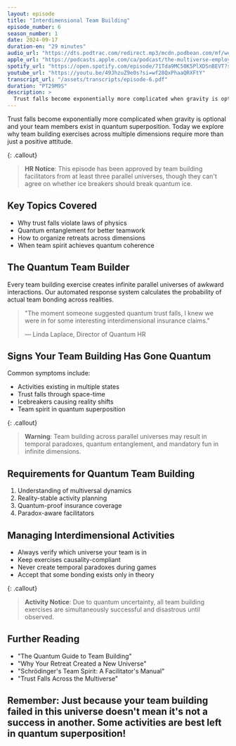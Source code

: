 ```yaml
---
layout: episode
title: "Interdimensional Team Building"
episode_number: 6
season_number: 1
date: 2024-09-17
duration-en: "29 minutes"
audio_url: "https://dts.podtrac.com/redirect.mp3/mcdn.podbean.com/mf/web/ziqqkc7pmdnkb84y/Episode_6-_Interdimensional_Team_Building_-_2024-09-10_310_PM7c9pw.mp3"
apple_url: "https://podcasts.apple.com/ca/podcast/the-multiverse-employee-handbook/id1764134739?i=1000669791290"
spotify_url: "https://open.spotify.com/episode/71Tda9MC50K5PlXDSnBEVT?si=e7PZRp4ESL-UvOM991Nohg"
youtube_url: "https://youtu.be/49JhzuZ9e0s?si=wf28QxPhaaQRXFtY"
transcript_url: "/assets/transcripts/episode-6.pdf"
duration: "PT29M9S"
description: >
  Trust falls become exponentially more complicated when gravity is optional and your team members exist in quantum superposition. Today we explore why team building exercises across multiple dimensions require more than just a positive attitude.
---
```


Trust falls become exponentially more complicated when gravity is optional and your team members exist in quantum superposition. Today we explore why team building exercises across multiple dimensions require more than just a positive attitude.

{: .callout}
> **HR Notice**: This episode has been approved by team building facilitators
> from at least three parallel universes, though they can't agree on whether
> ice breakers should break quantum ice.

## Key Topics Covered
* Why trust falls violate laws of physics
* Quantum entanglement for better teamwork
* How to organize retreats across dimensions
* When team spirit achieves quantum coherence

## The Quantum Team Builder
Every team building exercise creates infinite parallel universes of awkward interactions. Our automated response system calculates the probability of actual team bonding across realities.

> "The moment someone suggested quantum trust falls, I knew we were in for
> some interesting interdimensional insurance claims."
>
> — Linda Laplace, Director of Quantum HR

## Signs Your Team Building Has Gone Quantum
Common symptoms include:
* Activities existing in multiple states
* Trust falls through space-time
* Icebreakers causing reality shifts
* Team spirit in quantum superposition

{: .callout}
> **Warning**: Team building across parallel universes may result in temporal
> paradoxes, quantum entanglement, and mandatory fun in infinite dimensions.

## Requirements for Quantum Team Building
1. Understanding of multiversal dynamics
2. Reality-stable activity planning
3. Quantum-proof insurance coverage
4. Paradox-aware facilitators

## Managing Interdimensional Activities
* Always verify which universe your team is in
* Keep exercises causality-compliant
* Never create temporal paradoxes during games
* Accept that some bonding exists only in theory

{: .callout}
> **Activity Notice**: Due to quantum uncertainty, all team building exercises
> are simultaneously successful and disastrous until observed.

## Further Reading
* "The Quantum Guide to Team Building"
* "Why Your Retreat Created a New Universe"
* "Schrödinger's Team Spirit: A Facilitator's Manual"
* "Trust Falls Across the Multiverse"

Remember: Just because your team building failed in this universe doesn't mean
it's not a success in another. Some activities are best left in quantum
superposition!
---
